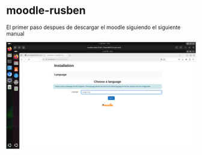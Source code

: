 # moodle-rusben

El primer paso despues de descargar el moodle siguiendo el siguiente manual

![Foto](1.png)

